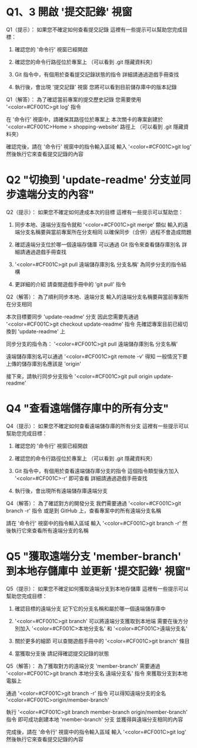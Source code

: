 # Q1、3 開啟 '提交記錄' 視窗
Q1（提示）：
如果您不確定如何查看提交記錄
這裡有一些提示可以幫助您完成目標：

1. 確認您的 '命令行' 視窗已經開啟

2. 確認您的命令行路徑位於專案上
   （可以看到 .git 隱藏資料夾）

3. Git 指令中，有個用於查看提交記錄狀態的指令
   詳細請通過遊戲手冊查找

4. 執行後，會出現 '提交記錄' 視窗
   您將可以看到目前儲存庫中的版本記錄

Q1（解答）：
為了確認當前專案的提交歷史記錄
您需要使用 '<color=#CF001C>git log</color>' 指令

在 '命令行' 視窗中，請確保其路徑位於專案上
本次關卡的專案創建於 '<color=#CF001C>Home > shopping-website</color>' 路徑上
（可以看到 .git 隱藏資料夾）

確認完後，請在 '命令行' 視窗中的指令輸入區域
輸入 '<color=#CF001C>git log</color>'
然後執行它來查看提交記錄的內容

# Q2 "切換到 'update-readme' 分支並同步遠端分支的內容"
Q2（提示）：
如果您不確定如何達成本次的目標
這裡有一些提示可以幫助您：

1. 同步本地、遠端分支指令就和 '<color=#CF001C>git merge</color>' 類似
   輸入的遠端分支名稱要與當前專案所在分支相同
   以確保同步（合併）過程不會造成問題

2. 確認遠端分支位於哪一個遠端存儲庫
   可以通過 Git 指令來查看儲存庫別名
   詳細請通過遊戲手冊查找

3. '<color=#CF001C>git pull 遠端儲存庫別名 分支名稱</color>'
   為同步分支的指令結構

4. 更詳細的介紹
   請查閱遊戲手冊中的 'git pull' 指令

Q2（解答）：
為了順利同步本地、遠端分支
輸入的遠端分支名稱要與當前專案所在分支相同

本次目標要同步 'update-readme' 分支
因此您需要先通過 '<color=#CF001C>git checkout update-readme</color>' 指令
先確認專案目前已經切換到 'update-readme' 上

同步分支的指令為：
'<color=#CF001C>git pull 遠端儲存庫別名 分支名稱</color>'

遠端儲存庫別名可以通過 '<color=#CF001C>git remote -v</color>' 得知
一般情況下要上傳的儲存庫別名應該是 'origin'

接下來，請執行同步分支指令
'<color=#CF001C>git pull origin update-readme</color>'

# Q4 "查看遠端儲存庫中的所有分支"
Q4（提示）：
如果您不確定如何查看遠端儲存庫的所有分支
這裡有一些提示可以幫助您完成目標：

1. 確認您的 '命令行' 視窗已經開啟

2. 確認您的命令行路徑位於專案上
   （可以看到 .git 隱藏資料夾）

3. Git 指令中，有個用於查看遠端儲存庫分支的指令
   這個指令類型後方加入 '<color=#CF001C>-r</color>' 即可查看
   詳細請通過遊戲手冊查找

4. 執行後，會出現所有遠端儲存庫遠端分支

Q4（解答）：
為了確認對方的開發分支
我們需要通過 '<color=#CF001C>git branch -r</color>' 指令
或是到 GitHub 上，查看專案中的所有遠端分支名稱

請在 '命令行' 視窗中的指令輸入區域
輸入 '<color=#CF001C>git branch -r</color>'
然後執行它來查看所有遠端分支的名稱

# Q5 "獲取遠端分支 'member-branch' 到本地存儲庫中 並更新 '提交記錄' 視窗"
Q5（提示）：
如果您不確定如何獲取遠端分支到本地存儲庫
這裡有一些提示可以幫助您完成目標：

1. 確認目標的遠端分支
   記下它的分支名稱和屬於哪一個遠端儲存庫中

2. '<color=#CF001C>git branch</color>' 可以將遠端分支獲取到本地端
   需要在後方分別加入 '<color=#CF001C>本地分支名</color>' 和 '<color=#CF001C>遠端分支名</color>'

3. 關於更多的細節
   可以查閱遊戲手冊中的 '<color=#CF001C>git branch</color>' 條目

4. 當獲取分支後
   請記得確認提交記錄的狀態

Q5（解答）：
為了獲取對方的遠端分支 'member-branch'
需要通過 '<color=#CF001C>git branch 本地分支名 遠端分支名</color>' 指令
來獲取分支到本地電腦上

通過 '<color=#CF001C>git branch -r</color>' 指令
可以得知遠端分支的全名 '<color=#CF001C>origin/member-branch</color>'

執行 '<color=#CF001C>git branch member-branch origin/member-branch</color>' 指令
即可成功創建本地 'member-branch' 分支
並獲得與遠端分支相同的內容

完成後，請在 '命令行' 視窗中的指令輸入區域
輸入 '<color=#CF001C>git log</color>'
然後執行它來查看提交記錄的內容
